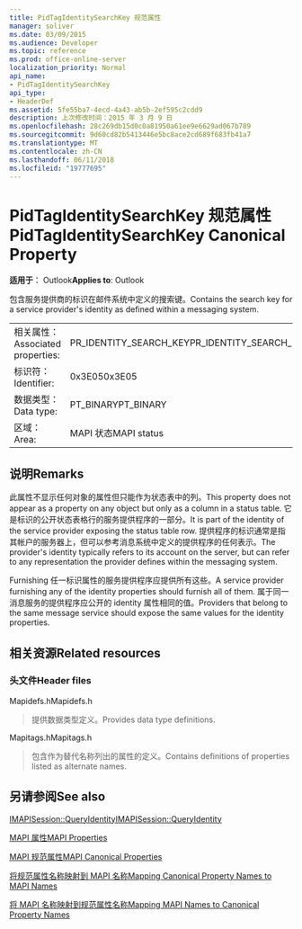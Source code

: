 ```yaml
---
title: PidTagIdentitySearchKey 规范属性
manager: soliver
ms.date: 03/09/2015
ms.audience: Developer
ms.topic: reference
ms.prod: office-online-server
localization_priority: Normal
api_name:
- PidTagIdentitySearchKey
api_type:
- HeaderDef
ms.assetid: 5fe55ba7-4ecd-4a43-ab5b-2ef595c2cdd9
description: 上次修改时间：2015 年 3 月 9 日
ms.openlocfilehash: 28c269db15d0c0a81950a61ee9e6629ad067b789
ms.sourcegitcommit: 9d60cd82b5413446e5bc8ace2cd689f683fb41a7
ms.translationtype: MT
ms.contentlocale: zh-CN
ms.lasthandoff: 06/11/2018
ms.locfileid: "19777695"
---
```

# <a name="pidtagidentitysearchkey-canonical-property"></a><span data-ttu-id="69397-103">PidTagIdentitySearchKey 规范属性</span><span class="sxs-lookup"><span data-stu-id="69397-103">PidTagIdentitySearchKey Canonical Property</span></span>

  
  
<span data-ttu-id="69397-104">**适用于**： Outlook</span><span class="sxs-lookup"><span data-stu-id="69397-104">**Applies to**: Outlook</span></span> 
  
<span data-ttu-id="69397-105">包含服务提供商的标识在邮件系统中定义的搜索键。</span><span class="sxs-lookup"><span data-stu-id="69397-105">Contains the search key for a service provider's identity as defined within a messaging system.</span></span> 
  
|||
|:-----|:-----|
|<span data-ttu-id="69397-106">相关属性：</span><span class="sxs-lookup"><span data-stu-id="69397-106">Associated properties:</span></span>  <br/> |<span data-ttu-id="69397-107">PR_IDENTITY_SEARCH_KEY</span><span class="sxs-lookup"><span data-stu-id="69397-107">PR_IDENTITY_SEARCH_KEY</span></span>  <br/> |
|<span data-ttu-id="69397-108">标识符：</span><span class="sxs-lookup"><span data-stu-id="69397-108">Identifier:</span></span>  <br/> |<span data-ttu-id="69397-109">0x3E05</span><span class="sxs-lookup"><span data-stu-id="69397-109">0x3E05</span></span>  <br/> |
|<span data-ttu-id="69397-110">数据类型：</span><span class="sxs-lookup"><span data-stu-id="69397-110">Data type:</span></span>  <br/> |<span data-ttu-id="69397-111">PT_BINARY</span><span class="sxs-lookup"><span data-stu-id="69397-111">PT_BINARY</span></span>  <br/> |
|<span data-ttu-id="69397-112">区域：</span><span class="sxs-lookup"><span data-stu-id="69397-112">Area:</span></span>  <br/> |<span data-ttu-id="69397-113">MAPI 状态</span><span class="sxs-lookup"><span data-stu-id="69397-113">MAPI status</span></span>  <br/> |
   
## <a name="remarks"></a><span data-ttu-id="69397-114">说明</span><span class="sxs-lookup"><span data-stu-id="69397-114">Remarks</span></span>

<span data-ttu-id="69397-115">此属性不显示任何对象的属性但只能作为状态表中的列。</span><span class="sxs-lookup"><span data-stu-id="69397-115">This property does not appear as a property on any object but only as a column in a status table.</span></span> <span data-ttu-id="69397-116">它是标识的公开状态表格行的服务提供程序的一部分。</span><span class="sxs-lookup"><span data-stu-id="69397-116">It is part of the identity of the service provider exposing the status table row.</span></span> <span data-ttu-id="69397-117">提供程序的标识通常是指其帐户的服务器上，但可以参考消息系统中定义的提供程序的任何表示。</span><span class="sxs-lookup"><span data-stu-id="69397-117">The provider's identity typically refers to its account on the server, but can refer to any representation the provider defines within the messaging system.</span></span> 
  
<span data-ttu-id="69397-118">Furnishing 任一标识属性的服务提供程序应提供所有这些。</span><span class="sxs-lookup"><span data-stu-id="69397-118">A service provider furnishing any of the identity properties should furnish all of them.</span></span> <span data-ttu-id="69397-119">属于同一消息服务的提供程序应公开的 identity 属性相同的值。</span><span class="sxs-lookup"><span data-stu-id="69397-119">Providers that belong to the same message service should expose the same values for the identity properties.</span></span> 
  
## <a name="related-resources"></a><span data-ttu-id="69397-120">相关资源</span><span class="sxs-lookup"><span data-stu-id="69397-120">Related resources</span></span>

### <a name="header-files"></a><span data-ttu-id="69397-121">头文件</span><span class="sxs-lookup"><span data-stu-id="69397-121">Header files</span></span>

<span data-ttu-id="69397-122">Mapidefs.h</span><span class="sxs-lookup"><span data-stu-id="69397-122">Mapidefs.h</span></span>
  
> <span data-ttu-id="69397-123">提供数据类型定义。</span><span class="sxs-lookup"><span data-stu-id="69397-123">Provides data type definitions.</span></span>
    
<span data-ttu-id="69397-124">Mapitags.h</span><span class="sxs-lookup"><span data-stu-id="69397-124">Mapitags.h</span></span>
  
> <span data-ttu-id="69397-125">包含作为替代名称列出的属性的定义。</span><span class="sxs-lookup"><span data-stu-id="69397-125">Contains definitions of properties listed as alternate names.</span></span>
    
## <a name="see-also"></a><span data-ttu-id="69397-126">另请参阅</span><span class="sxs-lookup"><span data-stu-id="69397-126">See also</span></span>



[<span data-ttu-id="69397-127">IMAPISession::QueryIdentity</span><span class="sxs-lookup"><span data-stu-id="69397-127">IMAPISession::QueryIdentity</span></span>](imapisession-queryidentity.md)


[<span data-ttu-id="69397-128">MAPI 属性</span><span class="sxs-lookup"><span data-stu-id="69397-128">MAPI Properties</span></span>](mapi-properties.md)
  
[<span data-ttu-id="69397-129">MAPI 规范属性</span><span class="sxs-lookup"><span data-stu-id="69397-129">MAPI Canonical Properties</span></span>](mapi-canonical-properties.md)
  
[<span data-ttu-id="69397-130">将规范属性名称映射到 MAPI 名称</span><span class="sxs-lookup"><span data-stu-id="69397-130">Mapping Canonical Property Names to MAPI Names</span></span>](mapping-canonical-property-names-to-mapi-names.md)
  
[<span data-ttu-id="69397-131">将 MAPI 名称映射到规范属性名称</span><span class="sxs-lookup"><span data-stu-id="69397-131">Mapping MAPI Names to Canonical Property Names</span></span>](mapping-mapi-names-to-canonical-property-names.md)

